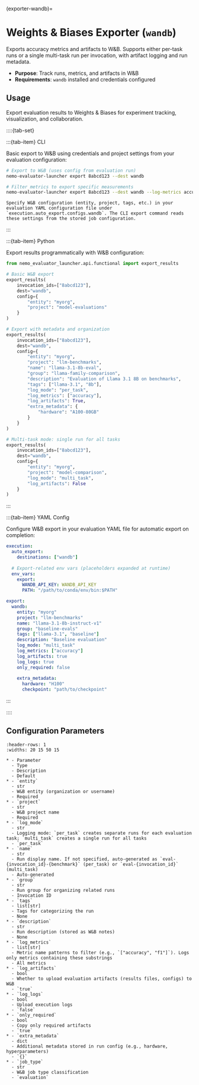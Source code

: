 (exporter-wandb)=

# Weights & Biases Exporter (`wandb`)

Exports accuracy metrics and artifacts to W&B. Supports either per-task runs or a single multi-task run per invocation, with artifact logging and run metadata.

- **Purpose**: Track runs, metrics, and artifacts in W&B
- **Requirements**: `wandb` installed and credentials configured

## Usage

Export evaluation results to Weights & Biases for experiment tracking, visualization, and collaboration.

::::{tab-set}

:::{tab-item} CLI

Basic export to W&B using credentials and project settings from your evaluation configuration:

```bash
# Export to W&B (uses config from evaluation run)
nemo-evaluator-launcher export 8abcd123 --dest wandb

# Filter metrics to export specific measurements
nemo-evaluator-launcher export 8abcd123 --dest wandb --log-metrics accuracy f1_score
```

```{note}
Specify W&B configuration (entity, project, tags, etc.) in your evaluation YAML configuration file under `execution.auto_export.configs.wandb`. The CLI export command reads these settings from the stored job configuration.
```

:::

:::{tab-item} Python

Export results programmatically with W&B configuration:

```python
from nemo_evaluator_launcher.api.functional import export_results

# Basic W&B export
export_results(
    invocation_ids=["8abcd123"], 
    dest="wandb", 
    config={
        "entity": "myorg", 
        "project": "model-evaluations"
    }
)

# Export with metadata and organization
export_results(
    invocation_ids=["8abcd123"], 
    dest="wandb", 
    config={
        "entity": "myorg",
        "project": "llm-benchmarks",
        "name": "llama-3.1-8b-eval",
        "group": "llama-family-comparison",
        "description": "Evaluation of Llama 3.1 8B on benchmarks",
        "tags": ["llama-3.1", "8b"],
        "log_mode": "per_task",
        "log_metrics": ["accuracy"],
        "log_artifacts": True,
        "extra_metadata": {
            "hardware": "A100-80GB"
        }
    }
)

# Multi-task mode: single run for all tasks
export_results(
    invocation_ids=["8abcd123"], 
    dest="wandb", 
    config={
        "entity": "myorg",
        "project": "model-comparison",
        "log_mode": "multi_task",
        "log_artifacts": False
    }
)
```

:::

:::{tab-item} YAML Config

Configure W&B export in your evaluation YAML file for automatic export on completion:

```yaml
execution:
  auto_export:
    destinations: ["wandb"]
  
  # Export-related env vars (placeholders expanded at runtime)
  env_vars:
    export:
      WANDB_API_KEY: WANDB_API_KEY
      PATH: "/path/to/conda/env/bin:$PATH"

export:
  wandb:
    entity: "myorg"
    project: "llm-benchmarks"
    name: "llama-3.1-8b-instruct-v1"
    group: "baseline-evals"
    tags: ["llama-3.1", "baseline"]
    description: "Baseline evaluation"
    log_mode: "multi_task"
    log_metrics: ["accuracy"]
    log_artifacts: true
    log_logs: true
    only_required: false
    
    extra_metadata:
      hardware: "H100"
      checkpoint: "path/to/checkpoint"

```

:::

::::

## Configuration Parameters

```{list-table}
:header-rows: 1
:widths: 20 15 50 15

* - Parameter
  - Type
  - Description
  - Default
* - `entity`
  - str
  - W&B entity (organization or username)
  - Required
* - `project`
  - str
  - W&B project name
  - Required
* - `log_mode`
  - str
  - Logging mode: `per_task` creates separate runs for each evaluation task; `multi_task` creates a single run for all tasks
  - `per_task`
* - `name`
  - str
  - Run display name. If not specified, auto-generated as `eval-{invocation_id}-{benchmark}` (per_task) or `eval-{invocation_id}` (multi_task)
  - Auto-generated
* - `group`
  - str
  - Run group for organizing related runs
  - Invocation ID
* - `tags`
  - list[str]
  - Tags for categorizing the run
  - None
* - `description`
  - str
  - Run description (stored as W&B notes)
  - None
* - `log_metrics`
  - list[str]
  - Metric name patterns to filter (e.g., `["accuracy", "f1"]`). Logs only metrics containing these substrings
  - All metrics
* - `log_artifacts`
  - bool
  - Whether to upload evaluation artifacts (results files, configs) to W&B
  - `true`
* - `log_logs`
  - bool
  - Upload execution logs
  - `false`
* - `only_required`
  - bool
  - Copy only required artifacts
  - `true`
* - `extra_metadata`
  - dict
  - Additional metadata stored in run config (e.g., hardware, hyperparameters)
  - `{}`
* - `job_type`
  - str
  - W&B job type classification
  - `evaluation`
```
